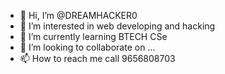 - 👋 Hi, I’m @DREAMHACKER0
- 👀 I’m interested in  web developing and hacking
- 🌱 I’m currently learning BTECH CSe
- 💞️ I’m looking to collaborate on ...
- 📫 How to reach me call 9656808703

<!---
DREAMHACKER0/DREAMHACKER0 is a ✨ special ✨ repository because its `README.md` (this file) appears on your GitHub profile.
You can click the Preview link to take a look at your changes.
--->
